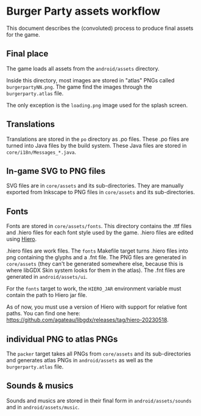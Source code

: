 # Burger Party assets workflow

This document describes the (convoluted) process to produce final assets for the game.

## Final place

The game loads all assets from the `android/assets` directory.

Inside this directory, most images are stored in "atlas" PNGs called `burgerpartyNN.png`. The game find the images through the `burgerparty.atlas` file.

The only exception is the `loading.png` image used for the splash screen.

## Translations

Translations are stored in the `po` directory as .po files. These .po files are turned into Java files by the build system. These Java files are stored in `core/i18n/Messages_*.java`.

## In-game SVG to PNG files

SVG files are in `core/assets` and its sub-directories. They are manually exported from Inkscape to PNG files in `core/assets` and its sub-directories.

## Fonts

Fonts are stored in `core/assets/fonts`. This directory contains the .ttf files and .hiero files for each font style used by the game. .hiero files are edited using [Hiero][].

[Hiero]: https://libgdx.com/wiki/tools/hiero

.hiero files are work files. The `fonts` Makefile target turns .hiero files into png containing the glyphs and a .fnt file. The PNG files are generated in `core/assets` (they can't be generated somewhere else, because this is where libGDX Skin system looks for them in the atlas). The .fnt files are generated in `android/assets/ui`.

For the `fonts` target to work, the `HIERO_JAR` environment variable must contain the path to Hiero jar file.

As of now, you must use a version of Hiero with support for relative font paths. You can find one here: <https://github.com/agateau/libgdx/releases/tag/hiero-20230518>.

## individual PNG to atlas PNGs

The `packer` target takes all PNGs from `core/assets` and its sub-directories and generates atlas PNGs in `android/assets` as well as the `burgerparty.atlas` file.

## Sounds & musics

Sounds and musics are stored in their final form in `android/assets/sounds` and in `android/assets/music`.
